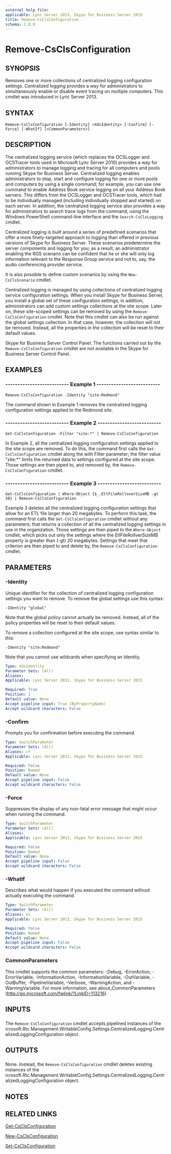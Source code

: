```yaml
---
external help file: 
applicable: Lync Server 2013, Skype for Business Server 2015
title: Remove-CsClsConfiguration
schema: 2.0.0
---
```


# Remove-CsClsConfiguration

## SYNOPSIS
Removes one or more collections of centralized logging configuration settings.
Centralized logging provides a way for administrators to simultaneously enable or disable event tracing on multiple computers.
This cmdlet was introduced in Lync Server 2013.


## SYNTAX

```
Remove-CsClsConfiguration [-Identity] <XdsIdentity> [-Confirm] [-Force] [-WhatIf] [<CommonParameters>]
```

## DESCRIPTION
The centralized logging service (which replaces the OCSLogger and OCSTracer tools used in Microsoft Lync Server 2010) provides a way for administrators to manage logging and tracing for all computers and pools running Skype for Business Server.
Centralized logging enables administrators to stop, start and configure logging for one or more pools and computers by using a single command; for example, you can use one command to enable Address Book service logging on all your Address Book servers.
This differs from the OCSLogger and OCSTracer tools, which had to be individually managed (including individually stopped and started) on each server.
In addition, the centralized logging service also provides a way for administrators to search trace logs from the command, using the Windows PowerShell command-line interface and the `Search-CsClsLogging` cmdlet.

Centralized logging is built around a series of predefined scenarios that offer a more finely-targeted approach to logging than offered in previous versions of Skype for Business Server.
These scenarios predetermine the server components and logging for you; as a result, an administrator enabling the RGS scenario can be confident that he or she will only log information relevant to the Response Group service and not to, say, the audio conferencing provider service.

It is also possible to define custom scenarios by using the `New-CsClsScenario` cmdlet.

Centralized logging is managed by using collections of centralized logging service configuration settings.
When you install Skype for Business Server, you install a global set of these configuration settings; in addition, administrators can add custom settings collections at the site scope.
Later on, these site-scoped settings can be removed by using the `Remove-CsClsConfiguration` cmdlet.
Note that this cmdlet can also be run against the global settings collection.
In that case, however, the collection will not be removed.
Instead, all the properties in the collection will be reset to their default values.

Skype for Business Server Control Panel: The functions carried out by the `Remove-CsClsConfiguration` cmdlet are not available in the Skype for Business Server Control Panel.


## EXAMPLES

### -------------------------- Example 1 --------------------------
```
Remove-CsClsConfiguration -Identity "site:Redmond"
```

The command shown in Example 1 removes the centralized logging configuration settings applied to the Redmond site.


### -------------------------- Example 2 --------------------------
```
Get-CsClsConfiguration -Filter "site:*" | Remove-CsClsConfiguration
```

In Example 2, all the centralized logging configuration settings applied to the site scope are removed.
To do this, the command first calls the `Get-CsClsConfiguration` cmdlet along the with Filter parameter; the filter value "site:*" limits the returned data to settings configured at the site scope.
Those settings are then piped to, and removed by, the `Remove-CsClsConfiguration` cmdlet.


### -------------------------- Example 3 --------------------------
```
Get-CsClsConfiguration | Where-Object {$_.EtlFileRolloverSizeMB -gt 20} | Remove-CsClsConfiguration
```

Example 3 deletes all the centralized logging configuration settings that allow for an ETL file larger than 20 megabytes.
To perform this task, the command first calls the `Get-CsClsConfiguration` cmdlet without any parameters; that returns a collection of all the centralized logging settings in use in the organization.
Those settings are then piped to the `Where-Object` cmdlet, which picks out only the settings where the EtlFileRollverSizeMB property is greater than (-gt) 20 megabytes.
Settings that meet that criterion are then piped to and delete by, the `Remove-CsClsConfiguration` cmdlet.


## PARAMETERS

### -Identity
Unique identifier for the collection of centralized logging configuration settings you want to remove.
To remove the global settings use this syntax:

`-Identity "global"`

Note that the global policy cannot actually be removed.
Instead, all of the policy properties will be reset to their default values.

To remove a collection configured at the site scope, use syntax similar to this:

`-Identity "site:Redmond"`

Note that you cannot use wildcards when specifying an Identity.

```yaml
Type: XdsIdentity
Parameter Sets: (All)
Aliases: 
Applicable: Lync Server 2013, Skype for Business Server 2015

Required: True
Position: 2
Default value: None
Accept pipeline input: True (ByPropertyName)
Accept wildcard characters: False
```

### -Confirm
Prompts you for confirmation before executing the command.

```yaml
Type: SwitchParameter
Parameter Sets: (All)
Aliases: cf
Applicable: Lync Server 2013, Skype for Business Server 2015

Required: False
Position: Named
Default value: None
Accept pipeline input: False
Accept wildcard characters: False
```

### -Force
Suppresses the display of any non-fatal error message that might occur when running the command.

```yaml
Type: SwitchParameter
Parameter Sets: (All)
Aliases: 
Applicable: Lync Server 2013, Skype for Business Server 2015

Required: False
Position: Named
Default value: None
Accept pipeline input: False
Accept wildcard characters: False
```

### -WhatIf
Describes what would happen if you executed the command without actually executing the command.

```yaml
Type: SwitchParameter
Parameter Sets: (All)
Aliases: wi
Applicable: Lync Server 2013, Skype for Business Server 2015

Required: False
Position: Named
Default value: None
Accept pipeline input: False
Accept wildcard characters: False
```

### CommonParameters
This cmdlet supports the common parameters: -Debug, -ErrorAction, -ErrorVariable, -InformationAction, -InformationVariable, -OutVariable, -OutBuffer, -PipelineVariable, -Verbose, -WarningAction, and -WarningVariable. For more information, see about_CommonParameters (http://go.microsoft.com/fwlink/?LinkID=113216).

## INPUTS

###  
The `Remove-CsClsConfiguration` cmdlet accepts pipelined instances of the icrosoft.Rtc.Management.WritableConfig.Settings.CentralizedLogging.CentralizedLoggingConfiguration object.

## OUTPUTS

###  
None.
Instead, the `Remove-CsClsConfiguration` cmdlet deletes existing instances of the icrosoft.Rtc.Management.WritableConfig.Settings.CentralizedLogging.CentralizedLoggingConfiguration object.

## NOTES

## RELATED LINKS

[Get-CsClsConfiguration]()

[New-CsClsConfiguration]()

[Set-CsClsConfiguration]()
